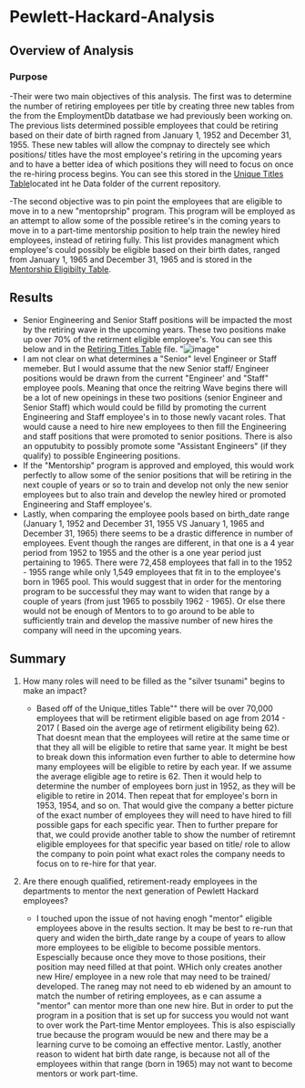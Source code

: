 # Pewlett-Hackard-Analysis

## Overview of Analysis

### Purpose
-Their were two main objectives of this analysis. The first was to determine the number of retiring employees per title by creating three new tables from the from the EmploymentDb datatbase we had previously been working on. The previous lists determined possible employees that could be retiring based on their date of birth ragned from January 1, 1952 and December 31, 1955. These new tables will allow the compnay to directely see which positions/ titles have the most employee's retiring in the upcoming years and to have a better idea of which positions they will need to focus on once the re-hiring process begins. You can see this stored in the [Unique Titles Table](https://github.com/Jess-Vannatter/Pewlett-Hackard-Analysis/blob/main/Data/unique_titles.csv)located int he Data folder of the current repository.

-The second objective was to pin point the employees that are eligible to move in to a new "mentoprship" program. This program will be employed as an attempt to allow some of the possible retiree's in the coming years to move in to a part-time mentorship position to help train the newley hired employees, instead of retiring fully. This list provides managment which employee's could possibly be eligible based on their birth dates, ranged from January 1, 1965 and December 31, 1965 and is stored in the [Mentorship Eligibilty Table]().

## Results
- Senior Engineering and Senior Staff positions will be impacted the most by the retiring wave in the upcoming years. These two positions make up over 70% of the retirment eligible employee's. You can see this below and in the [Retiring Titles Table]() file.
"![image](https://user-images.githubusercontent.com/117245167/211050173-b49cbde9-b177-43f8-96aa-a593df8c0ce9.png)"
- I am not clear on what determines a "Senior" level Engineer or Staff memeber. But I would assume that the new Senior staff/ Engineer positions would be drawn from the current "Engineer' and "Staff" employee pools. Meaning that once the reitring Wave begins there will be a lot of new opeinings in these two positions (senior Engineer and Senior Staff) which would could be filld by promoting the current Engineering and Staff employee's in to those newly vacant roles. That would cause a need to hire new employees to then fill the Engineering and staff positions that were promoted to senior positions. There is also an opputubity to possibly promote some "Assistant Engineers" (if they qualify) to possible Engineering positions.  
- If the "Mentorship" program is approved and employed, this would work perfectly to allow some of the senior positions that will be retiring in the next couple of years or so to train and develop not only the new senior employees but to also train and develop the newley hired or promoted Engineering and Staff employee's.
- Lastly, when comparing the employee pools based on birth_date range (January 1, 1952 and December 31, 1955 VS January 1, 1965 and December 31, 1965) there seems to be a drastic difference in number of employees. Event though the ranges are different, in that one is a 4 year period from 1952 to 1955 and the other is a one year period just pertaining to 1965. There were 72,458 employees that fall in to the 1952 - 1955 range while only 1,549 employees that fit in to the employee's born in 1965 pool. This would suggest that in order for the mentoring program to be successful they may want to widen that range by a couple of years (from just 1965 to possbily 1962 - 1965). Or else there would not be enough of Mentors to to go around to be able to sufficiently train and develop the massive number of new hires the company will need in the upcoming years.

## Summary 
1. How many roles will need to be filled as the "silver tsunami" begins to make an impact?
    * Based off of the Unique_titles Table"" there will be over 70,000 employees that will be retirment eligible based on age from 2014 - 2017 ( Based oin the averge age of retirment eligibility being 62). That doesnt mean that the employees will retire at the same time or that they all will  be eligible to retire that same year.  It might be best to break down this information even further to able to determine how many employees will be eligible to retire by each year. If we assume the average eligible age to retire is 62. Then it would help to determine the number of employees born just in 1952, as they will be eligible to retire in 2014. Then repeat that for employee's born in 1953, 1954, and so on. That would give the company a better picture of the exact number of employees they will need to have hired to fill possible gaps for each specific year. Then to further prepare for that, we could provide another table to show the number of retiremnt eligible employees for that specific year based on title/ role to allow the company to poin point what exact roles the company needs to focus on to re-hire for that year.
    
    
2. Are there enough qualified, retirement-ready employees in the departments to mentor the next generation of Pewlett Hackard employees?
   * I touched upon the issue of not having enogh "mentor" eligible employees above in the results section. It may be best to re-run that query and widen the birth_date range  by a coupe of years to allow more employees to be eligible to become possible mentors. Espescially because once they move to those positions, their position may need filled at that point. WHich only creates another new Hire/ employee in a new role that may need to be trained/ developed. The raneg may not need to eb widened by an amount to match the number of retiring employees, as e can assume a "mentor" can mentor more than one new hire. But in order to put the program in a position that is set up for success you would not want to over work the Part-time Mentor employees. This is also espiscially true because the program wouuld be new and there may be a learning curve to be comoing an effective mentor. Lastly, another reason to wident hat birth date range, is because not all of the employees within that range (born in 1965) may not want to become mentors or work part-time.
